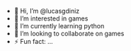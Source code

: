 - 👋 Hi, I’m @lucasgdiniz
- 👀 I’m interested in games
- 🌱 I’m currently learning python
- 💞️ I’m looking to collaborate on games
- ⚡ Fun fact: ...

<!---
lucasgdiniz/lucasgdiniz is a ✨ special ✨ repository because its `README.md` (this file) appears on your GitHub profile.
You can click the Preview link to take a look at your changes.
--->

